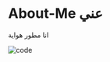 # About-Me عني

انا مطور هواية 

![code](https://user-images.githubusercontent.com/55116927/188319308-5479ab37-55af-4333-96b2-1291660795df.gif)
